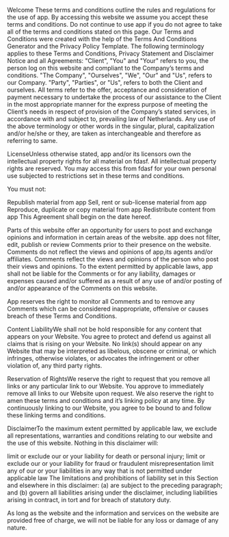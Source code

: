 Welcome
These terms and conditions outline the rules and regulations for the use of app. By accessing this website we assume you accept these terms and conditions. Do not continue to use app if you do not agree to take all of the terms and conditions stated on this page. Our Terms and Conditions were created with the help of the Terms And Conditions Generator and the Privacy Policy Template. The following terminology applies to these Terms and Conditions, Privacy Statement and Disclaimer Notice and all Agreements: "Client", "You" and "Your" refers to you, the person log on this website and compliant to the Company’s terms and conditions. "The Company", "Ourselves", "We", "Our" and "Us", refers to our Company. "Party", "Parties", or "Us", refers to both the Client and ourselves. All terms refer to the offer, acceptance and consideration of payment necessary to undertake the process of our assistance to the Client in the most appropriate manner for the express purpose of meeting the Client’s needs in respect of provision of the Company’s stated services, in accordance with and subject to, prevailing law of Netherlands. Any use of the above terminology or other words in the singular, plural, capitalization and/or he/she or they, are taken as interchangeable and therefore as referring to same.

LicenseUnless otherwise stated, app and/or its licensors own the intellectual property rights for all material on fdasf. All intellectual property rights are reserved. You may access this from fdasf for your own personal use subjected to restrictions set in these terms and conditions.

You must not:

Republish material from app
Sell, rent or sub-license material from app
Reproduce, duplicate or copy material from app
Redistribute content from app
This Agreement shall begin on the date hereof.

Parts of this website offer an opportunity for users to post and exchange opinions and information in certain areas of the website. app does not filter, edit, publish or review Comments prior to their presence on the website. Comments do not reflect the views and opinions of app,its agents and/or affiliates. Comments reflect the views and opinions of the person who post their views and opinions. To the extent permitted by applicable laws, app shall not be liable for the Comments or for any liability, damages or expenses caused and/or suffered as a result of any use of and/or posting of and/or appearance of the Comments on this website.

App reserves the right to monitor all Comments and to remove any Comments which can be considered inappropriate, offensive or causes breach of these Terms and Conditions.

Content LiabilityWe shall not be hold responsible for any content that appears on your Website. You agree to protect and defend us against all claims that is rising on your Website. No link(s) should appear on any Website that may be interpreted as libelous, obscene or criminal, or which infringes, otherwise violates, or advocates the infringement or other violation of, any third party rights.

Reservation of RightsWe reserve the right to request that you remove all links or any particular link to our Website. You approve to immediately remove all links to our Website upon request. We also reserve the right to amen these terms and conditions and it’s linking policy at any time. By continuously linking to our Website, you agree to be bound to and follow these linking terms and conditions.

DisclaimerTo the maximum extent permitted by applicable law, we exclude all representations, warranties and conditions relating to our website and the use of this website. Nothing in this disclaimer will:

limit or exclude our or your liability for death or personal injury;
limit or exclude our or your liability for fraud or fraudulent misrepresentation
limit any of our or your liabilities in any way that is not permitted under applicable law
The limitations and prohibitions of liability set in this Section and elsewhere in this disclaimer: (a) are subject to the preceding paragraph; and (b) govern all liabilities arising under the disclaimer, including liabilities arising in contract, in tort and for breach of statutory duty.

As long as the website and the information and services on the website are provided free of charge, we will not be liable for any loss or damage of any nature.
